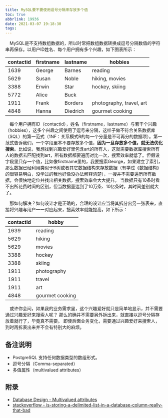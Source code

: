 ```yaml
---
title: MySQL要不要使用逗号分隔来存放多个值
toc: true
abbrlink: 19936
date: 2021-03-07 19:18:30
tags:
---
```



&emsp;MySQL是不支持数组数据的，所以时常把数组数据转换成逗号分隔数值的字符串再保存。以用户ID姓名、每个用户拥有多个兴趣，如下图表所示：

contactid|firstname|lastname|hobbies
---|---|---|---
1639|George|Barnes|reading
5629|Susan|Noble|hiking, movies
3388|Erwin|Star|hockey, skiing
5772|Alice|Buck|
1911|Frank|Borders|photography, travel, art
4848|Hanna|Diedrich|gourmet cooking

&emsp;每个用户拥有ID（contactid），姓名（firstname，lastname）与若干个兴趣（hobbies），这多个兴趣之间使用了逗号来分隔，这样子做不符合关系数据库（SQL）的第一范式（1NF：关系模式R的每一个分量是不可再分的数据项）。第一范式告诉我们，一个字段里本不要存放多个值，__因为一旦存放多个值，就无法优化搜索__。比如说，我想找到兴趣爱好里包含art的所有人，这就需要数据库搜索所有人的数据去匹配找到art，所有数据都要遍历对比一次，搜索效率就低了。但假设字段里只存一个值，比如像firstname里的，我要搜索George，如果建立了索引，那么数据已经利用类似于B树或者其它数据结构来存放数据（有学过《数据结构》的很容易明白，没学过的我也好像没办法解释清楚），一搜并不需要遍历所有数据，会很快地定位并找出相关数据，搜索效率会大大提升。  当数据只有10条时看不出所花费时间的区别，但当数据量达到了10万条、10亿条时，其时间差别就大了。

&emsp;那如何解决？如何设计才是正确的，合理的设计应当将其拆分出另一张表来，直接将兴趣与用户一一对应起来，搜索效率就能提高，如下所示：

contactid|hobby
---|---|
1639|reading
5629|hiking
5629|movies
3388|hockey
3388|skiing
1911|photography
1911|travel
1911|art
4848|gourmet cooking

&emsp;或许你会问，如果我的业务需求里，这个兴趣爱好就只是简单地显示，并不需要通过兴趣爱好来搜索人呢？ 那么的确并不需要另外拆出来，就直接以逗号分隔存放着就行了，毕竟真不需要。 即使后面业务变化，需要通过兴趣爱好来搜索人，到时再拆表出来并不会有特别大的麻烦。

## 备注说明
- PostgreSQL 支持任何数据类型的数组形式。
- 逗号分隔（Comma-separated）
- 多值属性（multivalued attributes）

## 附录

 - [Database Design - Multivalued attributes](https://web.csulb.edu/colleges/coe/cecs/dbdesign/dbdesign.php?page=hobbies.php)
 - [stackoverflow - is-storing-a-delimited-list-in-a-database-column-really-that-bad](https://stackoverflow.com/questions/3653462/is-storing-a-delimited-list-in-a-database-column-really-that-bad)




